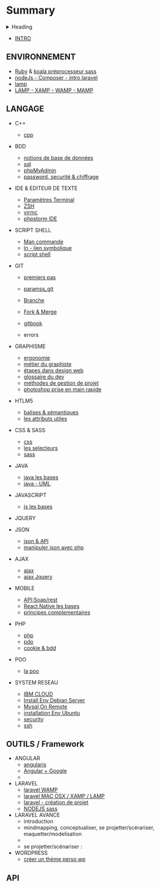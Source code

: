 # Summary

<details>
<summary>Heading</summary>
    + markdown list 1
        + nested list 1
        + nested list 2
    + markdown list 2
</details>


* [INTRO](README.md)

## ENVIRONNEMENT
* [Ruby](DOCUMENTATION/install_ruby.md) & [koala préprocesseur sass](DOCUMENTATION/install_koala.md)
* [nodeJs - Composer - intro laravel](js/pkgnodejs/composerlaravel.md)
* [lamp](DOCUMENTATION/install_lamp.md)
* [LAMP - XAMP - WAMP - MAMP](DOCUMENTATION/lampWampXamp.md)

## LANGAGE
* C++
    * [cpp](cpp/cpp_base.md)
* BDD
    * [notions de base de données](bdd/bddNotions.md)
    * [sql](php/sql.md)
    * [phpMyAdmin](bdd/phpMyAdmin.md)
    * [password, securité & chiffrage](bdd/chiffragemp.md)
* IDE & EDITEUR DE TEXTE
    * [Paramètres Terminal](bash_script/param_terminal.md)
    * [ZSH](bash_script/param_zshrc.md)
    * [virmc](bash_script/vimrc_config.md)
    * [phpstorm IDE](editorIde/ide_phpstorm.md)
* SCRIPT SHELL
    * [Man commande](bash_script/commande.md)
    * [ln - lien symbolique](bash_script/ln_liensymbolique.md)
    * [script shell](bash_script/info.md)   
* GIT
    * [premiers pas](git/learngit.md)
    * [paramss_git](git/doublerepos.md)
    * [Branche](git/branch.md)
    * [Fork & Merge](git/fork_merge.md)
    * [gitbook](gitbookDoc/gitbook.md)
    
    * errors
* GRAPHISME
    * [ergonomie](graphisme/ergonomie.md)
    * [métier du graphiste](graphisme/metierGraphiste.md)
    * [étapes dans design web](graphisme/etapes_design_web.md)
    * [glossaire du dev](graphisme/glossaireDev.md)
    * [méthodes de gestion de projet](graphisme/gestionProjet.md)
    * [photoshop prise en main rapide](grapisme/prisenmain)
* HTLM5
    * [balises & sémantiques](html5/balises.md)
    * [les attributs utiles](html5/attributes.md)
* CSS & SASS
    * [css](cssAndSass/css_css.md)
    * [les selecteurs](cssAndSass/css_selectors.md)
    * [sass](cssAndSass/css_sass.md)
* JAVA
    * [java les bases](java/java.md)
    * [java - UML](java/java_uml.md)
* JAVASCRIPT
    * [js les bases](js/javascript.md)
* JQUERY
* JSON
    * [json & API](js/json/json.md)
    * [manipuler json avec php](js/json/jsonfile.md)
* AJAX
    * [ajax](js/ajax/ajax.md)
    * [ajax Jquery](js/ajax/jqueryajax.md)
* MOBILE
    * [API:Soap/rest](mobile/mobile_base.md)
    * [React Native les bases](mobile/react_native.md)
    * [principes complementaires](mobile/react_native_revision.md)
* PHP
    * [php](php/php.md)
    * [pdo](php/pdo.md)
    * [cookie & bdd](php/sessionCookie.md)
* POO
    * [la poo](poo/poo.md)

* SYSTEM RESEAU
    * [IBM CLOUD](reseau/ibm.md)
    * [Install Env Debian Server](reseau/installEnvDebianServer.md)
    * [Mysql On Remote](reseau/mysqlOnRemote.md)
    * [installation Env Ubuntu](reseau/installationEnvUbuntu.md)
    * [security](reseau/security.md)
    * [ssh](reseau/ssh.md)

## OUTILS / Framework
* ANGULAR
    * [angularjs](js/angularjs/angularjs.md)
    * [Angular + Google](js/angular6/angular6.md)
    * []()
* LARAVEL
    * [laravel WAMP](php/laravel/install_laravel.md)
    * [laravel MAC OSX / XAMP / LAMP](php/laravel/install_laravel_OSX.md)
    * [laravel - création de projet](php/laravel/procedureCreationProjet.md)
    * [NODEJS sass  ](php/laravel/compilation.md)
* LARAVEL AVANCE
    * introduction
    * mindmapping, conceptualiser, se projetter/scérariser, maquetter/modelisation
    * 
    * se projetter/scénariser : 
* WORDPRESS
    * [créer un thème perso wp](php/wordpress-createwptheme/create_wptheme.md)

## API
